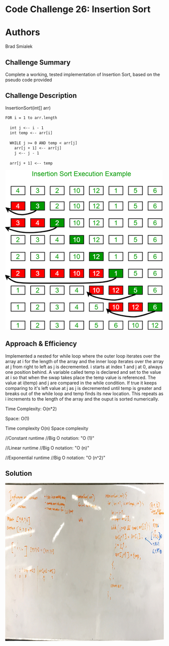 # Code Challenge 26: Insertion Sort

# Authors
Brad Smialek

## Challenge Summary
Complete a working, tested implementation of Insertion Sort, based on the pseudo code provided

## Challenge Description

InsertionSort(int[] arr)
  
    FOR i = 1 to arr.length
    
      int j <-- i - 1
      int temp <-- arr[i]
      
      WHILE j >= 0 AND temp < arr[j]
        arr[j + 1] <-- arr[j]
        j <-- j - 1
        
      arr[j + 1] <-- temp
<img src="./assets/insertionsort.png" alt="drawing" width="500"/>

## Approach & Efficiency

Implemented a nested for while loop where the outer loop iterates over the array at i for the length of the array and the inner loop iterates over the array at j from right to left as j is decremented.  i starts at index 1 and j at 0, always one position behind.  A variable called temp is declared and set to the value at i so that when the swap takes place the temp value is referenced.  The value at i(temp) and j are compared in the while condition.  If true it keeps comparing to it's left value at j as j is decremented until temp is greater and breaks out of the while loop and temp finds its new location.  This repeats as i increments to the length of the array and the ouput is sorted numerically.


Time Complexity: O(n*2)

Space: O(1)


Time complexity
O(n)
Space complexity

//Constant runtime 
//Big O notation: "O (1)"

//Linear runtime
//Big O notation: "O (n)"

//Exponential runtime
//Big O notation: "O (n^2)"

## Solution

<img src="./assets/IMG_8855.JPG" alt="drawing" width="700" height="500"/>